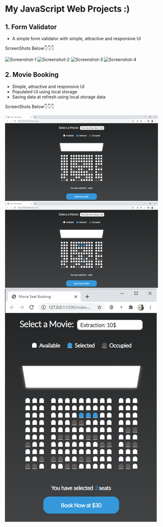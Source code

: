 # My JavaScript Web Projects :)

## 1. Form Validator
- A simple form validator with simple, attractive and responsive UI

ScreenShots Below👇👇👇

![Screenshot-1](https://github.com/deathook007/Vanilla-JavaScript-Projects/blob/main/Form%20Validator/Simple%20Form%20Validator%20Layout.png)
![Screenshot-2](https://github.com/deathook007/Vanilla-JavaScript-Projects/blob/main/Form%20Validator/Simple%20Form%20Validator%20-%20No%20Error.png)
![Screenshot-3](https://github.com/deathook007/Vanilla-JavaScript-Projects/blob/main/Form%20Validator/Simple%20Form%20Validator%20-Error%20Field%20Required.png)
![Screenshot-4](https://github.com/deathook007/Vanilla-JavaScript-Projects/blob/main/Form%20Validator/Simple%20Form%20Validator%20-%20Password%20Error.png)


## 2. Movie Booking
- Simple, attractive and responsive UI
- Populated UI using local storage 
- Saving data at refresh using local storage data

ScreenShots Below👇👇👇

![Screenshot-1](https://github.com/deathook007/Es6-JavaScript-Projects/blob/main/Movie%20Booking/Layout.png)
![Screenshot-2](https://github.com/deathook007/Es6-JavaScript-Projects/blob/main/Movie%20Booking/Booking.png)
![Screenshot-3](https://github.com/deathook007/Es6-JavaScript-Projects/blob/main/Movie%20Booking/Responsive.png)
